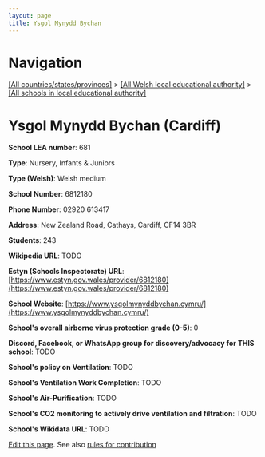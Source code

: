 ```yaml
---
layout: page
title: Ysgol Mynydd Bychan
---
```

# Navigation

[[All countries/states/provinces]](../../..) > [[All Welsh local educational authority]](../..) > [[All schools in local educational authority]](..)

# Ysgol Mynydd Bychan (Cardiff)

**School LEA number**: 681

**Type**: Nursery, Infants & Juniors

**Type (Welsh)**: Welsh medium

**School Number**: 6812180

**Phone Number**: 02920 613417

**Address**: New Zealand Road, Cathays, Cardiff, CF14 3BR

**Students**: 243

**Wikipedia URL**: TODO

**Estyn (Schools Inspectorate) URL**: [https://www.estyn.gov.wales/provider/6812180](https://www.estyn.gov.wales/provider/6812180)

**School Website**: [https://www.ysgolmynyddbychan.cymru/](https://www.ysgolmynyddbychan.cymru/)

**School's overall airborne virus protection grade (0-5)**: 0

**Discord, Facebook, or WhatsApp group for discovery/advocacy for THIS school**: TODO

**School's policy on Ventilation**: TODO

**School's Ventilation Work Completion**: TODO

**School's Air-Purification**: TODO

**School's CO2 monitoring to actively drive ventilation and filtration**: TODO

**School's Wikidata URL**: TODO




[Edit this page](https://github.com/VentilationProject/Wales/edit/prif/./Cardiff/Ysgol_Mynydd_Bychan.md). See also [rules for contribution](../../../contribution-rules/)